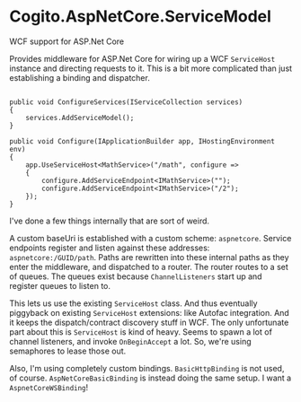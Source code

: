 # Cogito.AspNetCore.ServiceModel
WCF support for ASP.Net Core

Provides middleware for ASP.Net Core for wiring up a WCF `ServiceHost` instance and directing requests to it. This is a bit more complicated than just establishing a binding and dispatcher.

```

public void ConfigureServices(IServiceCollection services)
{
    services.AddServiceModel();
}
        
public void Configure(IApplicationBuilder app, IHostingEnvironment env)
{
    app.UseServiceHost<MathService>("/math", configure =>
    {
        configure.AddServiceEndpoint<IMathService>("");
        configure.AddServiceEndpoint<IMathService>("/2");
    });
}
```

I've done a few things internally that are sort of weird.

A custom baseUri is established with a custom scheme: `aspnetcore`. Service endpoints register and listen against these addresses: `aspnetcore:/GUID/path`. Paths are rewritten into these internal paths as they enter the middleware, and dispatched to a router. The router routes to a set of queues. The queues exist because `ChannelListeners` start up and register queues to listen to.

This lets us use the existing `ServiceHost` class. And thus eventually piggyback on existing `ServiceHost` extensions: like Autofac integration. And it keeps the dispatch/contract discovery stuff in WCF. The only unfortunate part about this is `ServiceHost` is kind of heavy. Seems to spawn a lot of channel listeners, and invoke `OnBeginAccept` a lot. So, we're using semaphores to lease those out.

Also, I'm using completely custom bindings. `BasicHttpBinding` is not used, of course. `AspNetCoreBasicBinding` is instead doing the same setup. I want a `AspnetCoreWSBinding`!
